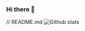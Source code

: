 ### Hi there 👋

<!--
**shoebham/shoebham** is a ✨ _special_ ✨ repository because its `README.md` (this file) appears on your GitHub profile.

Here are some ideas to get you started:

- 🔭 I’m currently working on ...
- 🌱 I’m currently learning ...
- 👯 I’m looking to collaborate on ...
- 🤔 I’m looking for help with ...
- 💬 Ask me about ...
- 📫 How to reach me: ...
- 😄 Pronouns: ...
- ⚡ Fun fact: ...
-->
// README.md
![Github stats](https://github-readme-stats.vercel.app/api?username=shoebham&theme=gruvbox&show_icons=true&count_private=true&show_icons=true)
